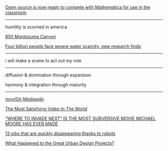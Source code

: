 <a href="http://sagemath.blogspot.com/2016/02/open-source-is-now-ready-to-directly.html" target="_blank">Open source is now ready to compete with Mathematica for use in the classroom</a>

---

humility is scorned in america

<a href="http://moabrealestate.net/properties/850-montezuma-canyon" target="_blank">850 Montezuma Canyon</a>

<a href="http://www.theguardian.com/environment/2016/feb/12/four-billion-people-face-severe-water-scarcity-new-research-finds" target="_blank">Four billion people face severe water scarcity, new research finds</a>

---

i will make a scene to act out my role

---

diffusion & domination through expansion

harmony & integration through maturity

---

<a href="https://github.com/moy/Git-Mediawiki/wiki" target="_blank">moy/Git-Mediawiki</a>

<a href="http://digg.com/video/most-satisfying-video-in-the-world" target="_blank">The Most Satisfying Video In The World</a>

<a href="https://theintercept.com/2016/02/10/where-to-invade-next-is-the-most-subversive-movie-michael-moore-has-ever-made/" target="_blank">“WHERE TO INVADE NEXT” IS THE MOST SUBVERSIVE MOVIE MICHAEL MOORE HAS EVER MADE</a>

<a href="http://www.businessinsider.com/jobs-that-are-quickly-disappearing-thanks-to-robots-2016-2" target="_blank">13 jobs that are quickly disappearing thanks to robots</a>

<a href="http://www.nytimes.com/2016/02/13/opinion/what-happened-to-the-great-urban-design-projects.html?action=click&pgtype=Homepage&clickSource=story-heading&module=opinion-c-col-right-region&region=opinion-c-col-right-region&WT.nav=opinion-c-col-right-region" target="_blank">What Happened to the Great Urban Design Projects?</a>

